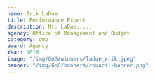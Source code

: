 ```yaml
---
name: Erik LaDue
title: Performance Expert
description: Mr. LaDue.....
agency: Office of Management and Budget
category: omb
award: Agency
Year: 2018
image: "/img/GoG/winners/ladue_erik.jpeg"
banner: "/img/GoG/banners/council-banner.png"
---
```

